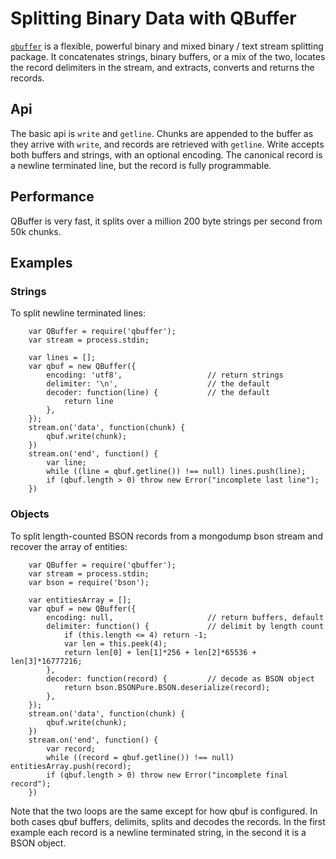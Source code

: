 Splitting Binary Data with QBuffer
==================================


[`qbuffer`](https://github.com/andrasq/node-qbuffer)
is a flexible, powerful binary and mixed binary / text stream splitting
package.  It concatenates strings, binary buffers, or a mix of the two, locates the
record delimiters in the stream, and extracts, converts and returns the records.


Api
---

The basic api is `write` and `getline`.  Chunks are appended to the buffer as they
arrive with `write`, and records are retrieved with `getline`.  Write accepts both
buffers and strings, with an optional encoding.  The canonical record is a newline
terminated line, but the record is fully programmable.


Performance
-----------

QBuffer is very fast, it splits over a million 200 byte strings per second from 50k chunks.


Examples
--------

### Strings

To split newline terminated lines:

        var QBuffer = require('qbuffer');
        var stream = process.stdin;

        var lines = [];
        var qbuf = new QBuffer({
            encoding: 'utf8',                   // return strings
            delimiter: '\n',                    // the default
            decoder: function(line) {           // the default
                return line
            },
        });
        stream.on('data', function(chunk) {
            qbuf.write(chunk);
        })
        stream.on('end', function() {
            var line;
            while ((line = qbuf.getline()) !== null) lines.push(line);
            if (qbuf.length > 0) throw new Error("incomplete last line");
        })

### Objects

To split length-counted BSON records from a mongodump bson stream and recover
the array of entities:

        var QBuffer = require('qbuffer');
        var stream = process.stdin;
        var bson = require('bson');

        var entitiesArray = [];
        var qbuf = new QBuffer({
            encoding: null,                     // return buffers, default
            delimiter: function() {             // delimit by length count
                if (this.length <= 4) return -1;
                var len = this.peek(4);
                return len[0] + len[1]*256 + len[2]*65536 + len[3]*16777216;
            },
            decoder: function(record) {         // decode as BSON object
                return bson.BSONPure.BSON.deserialize(record);
            },
        });
        stream.on('data', function(chunk) {
            qbuf.write(chunk);
        })
        stream.on('end', function() {
            var record;
            while ((record = qbuf.getline()) !== null) entitiesArray.push(record);
            if (qbuf.length > 0) throw new Error("incomplete final record");
        })

Note that the two loops are the same except for how qbuf is configured.  In both
cases qbuf buffers, delimits, splits and decodes the records.  In the first example
each record is a newline terminated string, in the second it is a BSON object.
